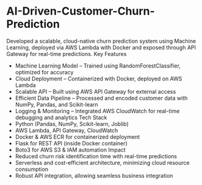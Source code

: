 # AI-Driven-Customer-Churn-Prediction
Developed a scalable, cloud-native churn prediction system using Machine Learning, deployed via AWS Lambda with Docker and exposed through API Gateway for real-time predictions.
Key Features
- Machine Learning Model – Trained using RandomForestClassifier, optimized for accuracy
- Cloud Deployment – Containerized with Docker, deployed on AWS Lambda
- Scalable API – Built using AWS API Gateway for external access
- Efficient Data Pipeline – Processed and encoded customer data with NumPy, Pandas, and Scikit-learn
- Logging & Monitoring – Integrated AWS CloudWatch for real-time debugging and analytics
Tech Stack
- Python (Pandas, NumPy, Scikit-learn, Joblib)
- AWS Lambda, API Gateway, CloudWatch
- Docker & AWS ECR for containerized deployment
- Flask for REST API (inside Docker container)
- Boto3 for AWS S3 & IAM automation
Impact
- Reduced churn risk identification time with real-time predictions
- Serverless and cost-efficient architecture, minimizing cloud resource consumption
- Robust API integration, allowing seamless business integration
